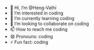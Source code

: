 - 👋 Hi, I’m @Heng-Vathi
- 👀 I’m interested in coding
- 🌱 I’m currently learning coding
- 💞️ I’m looking to collaborate on coding
- 📫 How to reach me coding
- 😄 Pronouns: coding
- ⚡ Fun fact: coding

<!---
Heng-Vathi/Heng-Vathi is a ✨ special ✨ repository because its `README.md` (this file) appears on your GitHub profile.
You can click the Preview link to take a look at your changes.
--->
